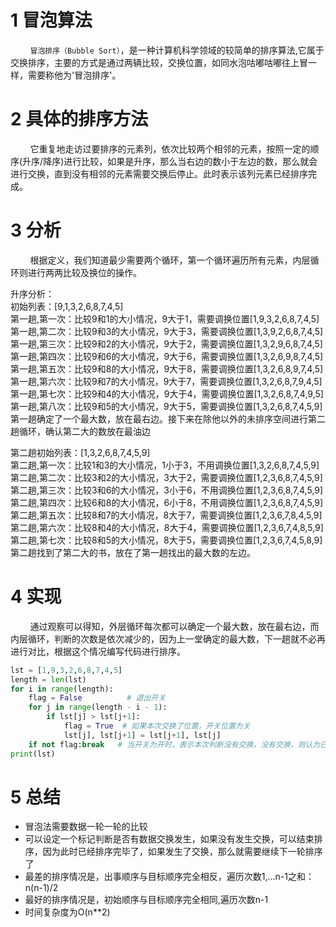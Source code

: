 # 1 冒泡算法
&nbsp;&nbsp;&nbsp;&nbsp;&nbsp;&nbsp;&nbsp;&nbsp;`冒泡排序（Bubble Sort）`，是一种计算机科学领域的较简单的排序算法,它属于交换排序，主要的方式是通过两辆比较，交换位置，如同水泡咕嘟咕嘟往上冒一样，需要称他为'冒泡排序'。
# 2 具体的排序方法
&nbsp;&nbsp;&nbsp;&nbsp;&nbsp;&nbsp;&nbsp;&nbsp;它重复地走访过要排序的元素列，依次比较两个相邻的元素，按照一定的顺序(升序/降序)进行比较，如果是升序，那么当右边的数小于左边的数，那么就会进行交换，直到没有相邻的元素需要交换后停止。此时表示该列元素已经排序完成。
# 3 分析
&nbsp;&nbsp;&nbsp;&nbsp;&nbsp;&nbsp;&nbsp;&nbsp;根据定义，我们知道最少需要两个循环，第一个循环遍历所有元素，内层循环则进行两两比较及换位的操作。    

升序分析：  
初始列表：[9,1,3,2,6,8,7,4,5]  
第一趟,第一次：比较9和1的大小情况，9大于1，需要调换位置[1,9,3,2,6,8,7,4,5]  
第一趟,第二次：比较9和3的大小情况，9大于3，需要调换位置[1,3,9,2,6,8,7,4,5]   
第一趟,第三次：比较9和2的大小情况，9大于2，需要调换位置[1,3,2,9,6,8,7,4,5]  
第一趟,第四次：比较9和6的大小情况，9大于6，需要调换位置[1,3,2,6,9,8,7,4,5]   
第一趟,第五次：比较9和8的大小情况，9大于8，需要调换位置[1,3,2,6,8,9,7,4,5]   
第一趟,第六次：比较9和7的大小情况，9大于7，需要调换位置[1,3,2,6,8,7,9,4,5]   
第一趟,第七次：比较9和4的大小情况，9大于4，需要调换位置[1,3,2,6,8,7,4,9,5]   
第一趟,第八次：比较9和5的大小情况，9大于5，需要调换位置[1,3,2,6,8,7,4,5,9]   
第一趟确定了一个最大数，放在最右边。接下来在除他以外的未排序空间进行第二趟循环，确认第二大的数放在最油边    

第二趟初始列表：[1,3,2,6,8,7,4,5,9]  
第二趟,第一次：比较1和3的大小情况，1小于3，不用调换位置[1,3,2,6,8,7,4,5,9]  
第二趟,第二次：比较3和2的大小情况，3大于2，需要调换位置[1,2,3,6,8,7,4,5,9]   
第二趟,第三次：比较3和6的大小情况，3小于6，不用调换位置[1,2,3,6,8,7,4,5,9]  
第二趟,第四次：比较6和8的大小情况，6小于8，不用调换位置[1,2,3,6,8,7,4,5,9]  
第二趟,第五次：比较8和7的大小情况，8大于7，需要调换位置[1,2,3,6,7,8,4,5,9]  
第二趟,第六次：比较8和4的大小情况，8大于4，需要调换位置[1,2,3,6,7,4,8,5,9]  
第二趟,第七次：比较8和5的大小情况，8大于5，需要调换位置[1,2,3,6,7,4,5,8,9]
第二趟找到了第二大的书，放在了第一趟找出的最大数的左边。  

# 4 实现
&nbsp;&nbsp;&nbsp;&nbsp;&nbsp;&nbsp;&nbsp;&nbsp;通过观察可以得知，外层循环每次都可以确定一个最大数，放在最右边，而内层循环，判断的次数是依次减少的，因为上一堂确定的最大数，下一趟就不必再进行对比，根据这个情况编写代码进行排序。

```python
lst = [1,9,3,2,6,8,7,4,5]
length = len(lst)
for i in range(length):
    flag = False          # 退出开关
    for j in range(length - i - 1):
        if lst[j] > lst[j+1]:
            flag = True  # 如果本次交换了位置，开关位置为关
            lst[j], lst[j+1] = lst[j+1], lst[j]
    if not flag:break   # 当开关为开时，表示本次判断没有交换，没有交换，则认为已经排序完毕
print(lst)
```
# 5 总结
- 冒泡法需要数据一轮一轮的比较
- 可以设定一个标记判断是否有数据交换发生，如果没有发生交换，可以结束排序，因为此时已经排序完毕了，如果发生了交换，那么就需要继续下一轮排序了
- 最差的排序情况是，出事顺序与目标顺序完全相反，遍历次数1,...n-1之和： n(n-1)/2
- 最好的排序情况是，初始顺序与目标顺序完全相同,遍历次数n-1
- 时间复杂度为O(n**2)